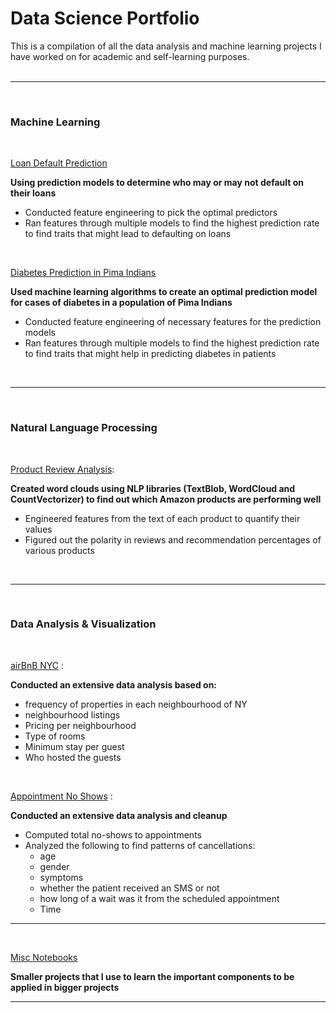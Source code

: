 # Data Science Portfolio
This is a compilation of all the data analysis and machine learning projects I have worked on for academic and self-learning purposes.
<br />
<br />

------------------------------------------------------------------------------------------------------------------------
<br />

### Machine Learning

<br />

[Loan Default Prediction](https://github.com/darkMatterChimpanzee/Data-Science-Portfolio/tree/main/Predicting%20Loan%20Defaults)

<b>Using prediction models to determine who may or may not default on their loans</b>

- Conducted feature engineering to pick the optimal predictors
- Ran features through multiple models to find the highest prediction rate to find traits that might lead to defaulting on loans

<br />

[Diabetes Prediction in Pima Indians](https://github.com/darkMatterChimpanzee/Data-Science-Portfolio/tree/main/Diabetes%20Prediction%20in%20Pima%20Indians)

<b>Used machine learning algorithms to create an optimal prediction model for cases of diabetes in a population of Pima Indians</b>

- Conducted feature engineering of necessary features for the prediction models 
- Ran features through multiple models to find the highest prediction rate to find traits that might help in predicting diabetes in patients


<br />

------------------------------------------------------------------------------------------------------------------------
<br />

### Natural Language Processing

<br />

[Product Review Analysis](https://github.com/darkMatterChimpanzee/Data-Science-Portfolio/tree/main/Product%20Review%20Analysis):

<b>Created word clouds using NLP libraries (TextBlob, WordCloud and CountVectorizer) to find out which Amazon products are performing well</b>
  - Engineered features from the text of each product to quantify their values
  - Figured out the polarity in reviews and recommendation percentages of various products

<br />

------------------------------------------------------------------------------------------------------------------------
<br />

### Data Analysis & Visualization

<br />

[airBnB NYC](https://github.com/darkMatterChimpanzee/Data-Science-Portfolio/tree/main/airBNB%20NYC%20Price%20Prediction) : 

<b>Conducted an extensive data analysis based on: </b>
- frequency of properties in each neighbourhood of NY
- neighbourhood listings
- Pricing per neighbourhood
- Type of rooms 
- Minimum stay per guest
- Who hosted the guests


<br />

[Appointment No Shows](https://github.com/darkMatterChimpanzee/Data-Science-Portfolio/tree/main/Appointment%20No-Shows) :

<b>Conducted an extensive data analysis and cleanup </b>
- Computed total no-shows to appointments
- Analyzed the following to find patterns of cancellations: 
  - age
  - gender
  - symptoms
  - whether the patient received an SMS or not 
  - how long of a wait was it from the scheduled appointment
  - Time


------------------------------------------------------------------------------------------------------------------------
<br />

[Misc Notebooks]()

<b>Smaller projects that I use to learn the important components to be applied in bigger projects</b>


------------------------------------------------------------------------------------------------------------------------
<br />
